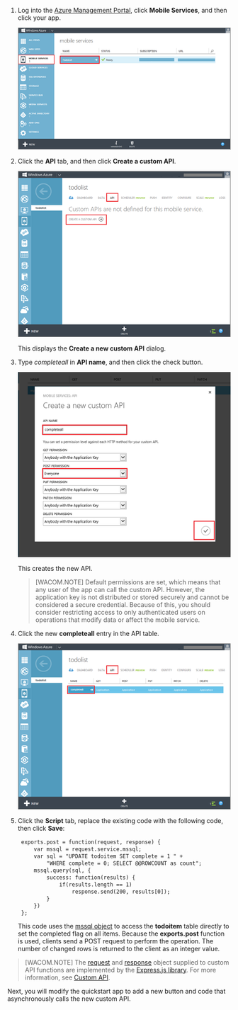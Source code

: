 

1. Log into the [Azure Management Portal], click **Mobile Services**, and then click your app.

	![](./media/mobile-services-create-custom-api/mobile-services-selection.png)

2. Click the **API** tab, and then click **Create a custom API**.

	![](./media/mobile-services-create-custom-api/mobile-custom-api-create.png)

	This displays the **Create a new custom API** dialog.

3. Type _completeall_ in **API name**, and then click the check button.

	![](./media/mobile-services-create-custom-api/mobile-custom-api-create-dialog2.png)

	This creates the new API.

	> [WACOM.NOTE] Default permissions are set, which means that any user of the app can call the custom API. However, the application key is not distributed or stored securely and cannot be considered a secure credential. Because of this, you should consider restricting access to only authenticated users on operations that modify data or affect the mobile service.

4. Click the new **completeall** entry in the API table.

	![](./media/mobile-services-create-custom-api/mobile-custom-api-select2.png)

5. Click the **Script** tab, replace the existing code with the following code, then click **Save**:

		exports.post = function(request, response) {
			var mssql = request.service.mssql;
			var sql = "UPDATE todoitem SET complete = 1 " + 
                "WHERE complete = 0; SELECT @@ROWCOUNT as count";
			mssql.query(sql, {
				success: function(results) {			
					if(results.length == 1)							
						response.send(200, results[0]);			
				}
			})
		};


	This code uses the [mssql object] to access the **todoitem** table directly to set the completed flag on all items. Because the **exports.post** function is used, clients send a POST request to perform the operation. The number of changed rows is returned to the client as an integer value.

> [WACOM.NOTE]
> The <a href="http://msdn.microsoft.com/en-us/library/windowsazure/jj554218.aspx" target="_blank">request</a> and <a href="http://msdn.microsoft.com/en-us/library/windowsazure/dn303373.aspx" target="_blank">response</a> object supplied to custom API functions are implemented by the <a href="http://go.microsoft.com/fwlink/p/?LinkId=309046" target="_blank">Express.js library</a>. For more information, see <a href="http://msdn.microsoft.com/en-us/library/windowsazure/dn280974.aspx" target="_blank">Custom API</a>. 

Next, you will modify the quickstart app to add a new button and code that asynchronously calls the new custom API.

<!-- Anchors. -->

<!-- Images. -->

<!-- URLs. -->
[Azure Management Portal]: https://manage.windowsazure.com/
[mssql object]: http://msdn.microsoft.com/en-us/library/windowsazure/jj554212.aspx
